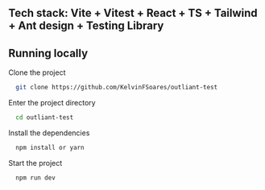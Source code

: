 ## Tech stack: Vite + Vitest + React + TS + Tailwind + Ant design + Testing Library

## Running locally

Clone the project

```bash
  git clone https://github.com/KelvinFSoares/outliant-test
```

Enter the project directory

```bash
  cd outliant-test
```

Install the dependencies

```bash
  npm install or yarn
```

Start the project

```bash
  npm run dev
```
